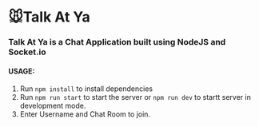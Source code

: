 # 🐭Talk At Ya

### Talk At Ya is a Chat Application built using NodeJS and Socket.io

#### USAGE:
  1. Run `npm install` to install dependencies
  2. Run `npm run start` to start the server or `npm run dev` to startt server in development mode.
  3. Enter Username and Chat Room to join.
